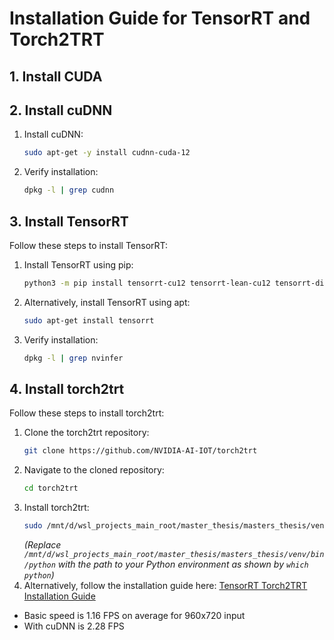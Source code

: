 # Installation Guide for TensorRT and Torch2TRT

## 1. Install CUDA

## 2. Install cuDNN

1. Install cuDNN:
   ```bash
   sudo apt-get -y install cudnn-cuda-12
   ```
2. Verify installation:
   ```bash
   dpkg -l | grep cudnn
   ```

## 3. Install TensorRT

Follow these steps to install TensorRT:

1. Install TensorRT using pip:
   ```bash
   python3 -m pip install tensorrt-cu12 tensorrt-lean-cu12 tensorrt-dispatch-cu12
   ```
2. Alternatively, install TensorRT using apt:
   ```bash
   sudo apt-get install tensorrt
   ```
3. Verify installation:
   ```bash
   dpkg -l | grep nvinfer
   ```

## 4. Install torch2trt

Follow these steps to install torch2trt:

1. Clone the torch2trt repository:
   ```bash
   git clone https://github.com/NVIDIA-AI-IOT/torch2trt
   ```
2. Navigate to the cloned repository:
   ```bash
   cd torch2trt
   ```
3. Install torch2trt:
   ```bash
   sudo /mnt/d/wsl_projects_main_root/master_thesis/masters_thesis/venv/bin/python setup.py install --plugins
   ```
   *(Replace `/mnt/d/wsl_projects_main_root/master_thesis/masters_thesis/venv/bin/python` with the path to your Python environment as shown by `which python`)*
4. Alternatively, follow the installation guide here: [TensorRT Torch2TRT Installation Guide](https://github.com/vujadeyoon/TensorRT-Torch2TRT)

   
- Basic speed is 1.16 FPS on average for 960x720 input
- With cuDNN is 2.28 FPS
